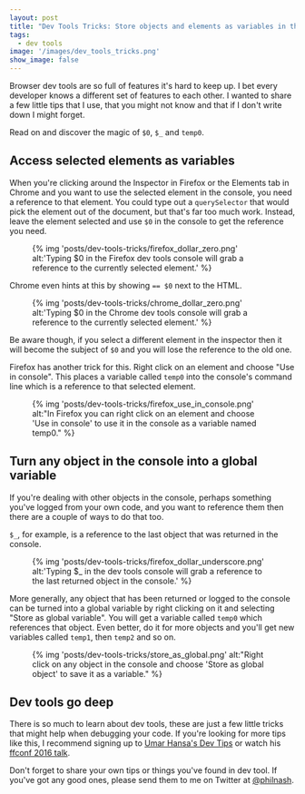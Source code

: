 ```yaml
---
layout: post
title: "Dev Tools Tricks: Store objects and elements as variables in the console"
tags:
  - dev tools
image: '/images/dev_tools_tricks.png'
show_image: false
---
```


Browser dev tools are so full of features it's hard to keep up. I bet every developer knows a different set of features to each other. I wanted to share a few little tips that I use, that you might not know and that if I don't write down I might forget.

Read on and discover the magic of `$0`, `$_` and `temp0`.

## Access selected elements as variables

When you're clicking around the Inspector in Firefox or the Elements tab in Chrome and you want to use the selected element in the console, you need a reference to that element. You could type out a `querySelector` that would pick the element out of the document, but that's far too much work. Instead, leave the element selected and use `$0` in the console to get the reference you need.

<figure class="post-image">
{% img 'posts/dev-tools-tricks/firefox_dollar_zero.png' alt:'Typing $0 in the Firefox dev tools console will grab a reference to the currently selected element.' %}
</figure>

Chrome even hints at this by showing `== $0` next to the HTML.

<figure class="post-image">
{% img 'posts/dev-tools-tricks/chrome_dollar_zero.png' alt:'Typing $0 in the Chrome dev tools console will grab a reference to the currently selected element.' %}
</figure>

Be aware though, if you select a different element in the inspector then it will become the subject of `$0` and you will lose the reference to the old one.

Firefox has another trick for this. Right click on an element and choose "Use in console". This places a variable called `temp0` into the console's command line which is a reference to that selected element.

<figure class="post-image">
{% img 'posts/dev-tools-tricks/firefox_use_in_console.png' alt:"In Firefox you can right click on an element and choose 'Use in console' to use it in the console as a variable named temp0." %}
</figure>

## Turn any object in the console into a global variable

If you're dealing with other objects in the console, perhaps something you've logged from your own code, and you want to reference them then there are a couple of ways to do that too.

`$_`, for example, is a reference to the last object that was returned in the console.

<figure class="post-image">
{% img 'posts/dev-tools-tricks/firefox_dollar_underscore.png' alt:'Typing $_ in the dev tools console will grab a reference to the last returned object in the console.' %}
</figure>

More generally, any object that has been returned or logged to the console can be turned into a global variable by right clicking on it and selecting "Store as global variable". You will get a variable called `temp0` which references that object. Even better, do it for more objects and you'll get new variables called `temp1`, then `temp2` and so on.

<figure class="post-image">
{% img 'posts/dev-tools-tricks/store_as_global.png' alt:"Right click on any object in the console and choose 'Store as global object' to save it as a variable." %}
</figure>

## Dev tools go deep

There is so much to learn about dev tools, these are just a few little tricks that might help when debugging your code. If you're looking for more tips like this, I recommend signing up to [Umar Hansa's Dev Tips](https://umaar.com/dev-tips/) or watch his [ffconf 2016 talk](https://www.youtube.com/watch?v=N33lYfsAsoU&list=PLXmT1r4krsTpDoGcdh1baZPIV6DtX9_rX).

Don't forget to share your own tips or things you've found in dev tool. If you've got any good ones, please send them to me on Twitter at [@philnash](https://twitter.com/philnash).

